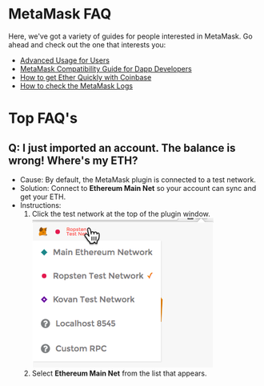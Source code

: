 # MetaMask FAQ

Here, we've got a variety of guides for people interested in MetaMask. Go ahead and check out the one that interests you:

- [Advanced Usage for Users](./USERS.md)
- [MetaMask Compatibility Guide for Dapp Developers](./DEVELOPERS.md)
- [How to get Ether Quickly with Coinbase](./COINBASE.md)
- [How to check the MetaMask Logs](./LOGS.md)

# Top FAQ's
## Q: I just imported an account. The balance is wrong! Where's my ETH?
* Cause: By default, the MetaMask plugin is connected to a test network. 
* Solution: Connect to **Ethereum Main Net** so your account can sync and get your ETH.
* Instructions: 
  1. Click the test network at the top of the plugin window. ![click the test network](/images/click-the-test-network.png)
  2. Select **Ethereum Main Net** from the list that appears.
